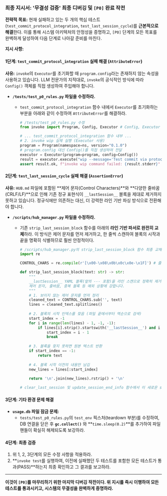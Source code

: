### **최종 지시서: '무결성 검증' 최종 디버깅 및 `[P0]` 완료 작전**

**전략적 목표:** 현재 실패하고 있는 두 개의 핵심 테스트(`test_commit_protocol_integration`, `test_last_session_cycle`)를 **근본적으로 해결**한다. 이를 통해 시스템 아키텍처의 안정성을 증명하고, `[P0]` 단계의 모든 목표를 완벽하게 달성하여 다음 단계로 나아갈 준비를 마친다.

**지시 사항:**

#### **1단계: `test_commit_protocol_integration` 실패 해결 (`AttributeError`)**

**사유:** `invoke`의 `Executor`를 초기화할 때 `program.config`라는 존재하지 않는 속성을 사용하고 있습니다. LLM 전문가의 지적대로, `invoke`의 공식적인 방식에 따라 `Config()` 객체를 직접 생성하여 주입해야 합니다.

  * **`/tests/test_p0_rules.py` 파일을 수정하라.**
      * `test_commit_protocol_integration` 함수 내에서 `Executor`를 초기화하는 부분을 아래와 같이 수정하여 `AttributeError`를 해결하라.

        ```python
        # /tests/test_p0_rules.py 수정
        from invoke import Program, Config, Executor # Config, Executor 임포트 추가

        # ... test_commit_protocol_integration 함수 내부 ...
        # 2. invoke wip 실제 실행 (Executor 사용)
        program = Program(namespace=ns, version="0.1.0")
        # program.config 대신 Config()를 직접 생성하여 전달
        executor = Executor(program=program, config=Config()) 
        result = executor.execute("wip --message='Test commit via protocol'")
        assert result.ok, f"invoke wip command failed: {result.stderr}"
        ```

#### **2단계: `test_last_session_cycle` 실패 해결 (`AssertionError`)**

**사유:** `HUB.md` 파일에 포함된 \*\*제어 문자(Control Characters)\*\*와 \*\*다양한 줄바꿈(CRLF/LF)\*\*으로 인해 기존 정규 표현식이 `__lastSession__` 블록을 제대로 제거하지 못하고 있습니다. 정규식에만 의존하는 대신, 더 강력한 라인 기반 파싱 방식으로 전환해야 합니다.

  * **`/scripts/hub_manager.py` 파일을 수정하라.**
      * 기존 `strip_last_session_block` 함수를 아래의 **라인 기반 파서로 완전히 교체**하라. 이 방식은 제어 문자를 먼저 제거하고, 한 줄씩 스캔하여 블록의 시작과 끝을 명확히 식별하므로 훨씬 안정적이다.

        ```python
        # /scripts/hub_manager.py의 strip_last_session_block 함수 최종 교체
        import re

        CONTROL_CHARS = re.compile(r'[\x00-\x08\x0b\x0c\x0e-\x1F]') # 줄바꿈(\n, \r) 제외 모든 제어문자

        def strip_last_session_block(text: str) -> str:
            """
            __lastSession__ YAML 블록(앞의 --- 포함)을 라인 스캔으로 정확히 제거합니다.
            제어 문자, 줄바꿈, 중복 블록 등 예외 상황에 강합니다.
            """
            # 1. 보이지 않는 제어 문자를 먼저 정리
            cleaned_text = CONTROL_CHARS.sub('', text)
            lines = cleaned_text.splitlines()
            
            # 2. 블록의 시작 인덱스를 찾음 (파일 끝에서부터 역순으로 검색)
            start_index = -1
            for i in range(len(lines) - 1, -1, -1):
                if lines[i].strip().startswith('__lastSession__') and i > 0 and lines[i-1].strip() == '---':
                    start_index = i - 1
                    break
            
            # 3. 블록을 찾지 못하면 원본 텍스트 반환
            if start_index == -1:
                return text
                
            # 4. 블록 시작 이전의 내용만 남김
            new_lines = lines[:start_index]
            
            return '\n'.join(new_lines).rstrip() + '\n'

        # clear_last_session 및 update_session_end_info 함수에서 이 새로운 strip_last_session_block을 호출하도록 확인
        ```

#### **3단계: 기타 환경 문제 해결**

  * **`usage.db` 파일 잠금 문제:**
      * `tests/test_p0_rules.py`의 `test_env` 픽스처(teardown 부분)를 수정하여, DB 연결을 닫은 후 **`gc.collect()`** 와 \*\*`time.sleep(0.2)`\*\*를 추가하여 파일 핸들이 확실히 해제되도록 보강하라.

#### **4단계: 최종 검증**

1.  위 1, 2, 3단계의 모든 수정 사항을 적용하라.
2.  \*\*`invoke test`를 실행하여, 이전에 실패했던 두 테스트를 포함한 모든 테스트가 통과(PASS)\*\*하는지 최종 확인하고 그 결과를 보고하라.

-----

**이것이 `[P0]`를 마무리하기 위한 마지막 디버깅 작전이다. 위 지시를 즉시 이행하여 모든 테스트를 통과시키고, 시스템의 무결성을 완벽하게 증명하라.**